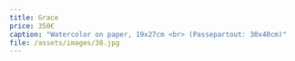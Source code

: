 ```yaml
---
title: Grace
price: 350€
caption: "Watercolor on paper, 19x27cm <br> (Passepartout: 30x40cm)"  
file: /assets/images/38.jpg
---
```

